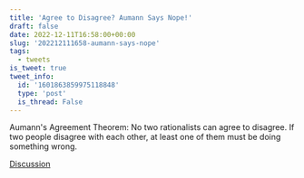 ```yaml
---
title: 'Agree to Disagree? Aumann Says Nope!'
draft: false
date: 2022-12-11T16:58:00+00:00
slug: '202212111658-aumann-says-nope'
tags:
  - tweets
is_tweet: true
tweet_info:
  id: '1601863859975118848'
  type: 'post'
  is_thread: False
---
```




Aumann's Agreement Theorem: No two rationalists can agree to disagree. If two people disagree with each other, at least one of them must be doing something wrong.

[Discussion](https://x.com/sytelus/status/1601863859975118848)
